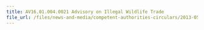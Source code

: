 ```yaml
---
title: AV16.01.004.0021 Advisory on Illegal Wildlife Trade 
file_url: /files/news-and-media/competent-authorities-circulars/2013-05-10-CA.pdf
---
```

